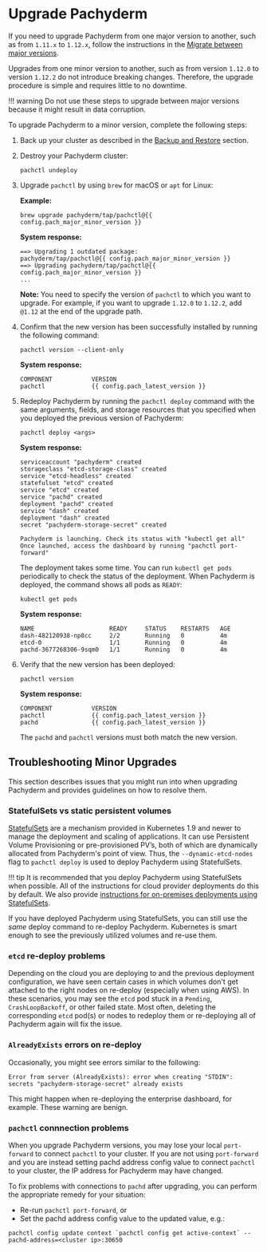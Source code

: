# Upgrade Pachyderm

If you need to upgrade Pachyderm from one major version
to another, such as from `1.11.x` to `1.12.x`, follow the
instructions in the [Migrate between major versions](./migrations.md).

Upgrades from one minor version to another, such as from version `1.12.0` to
version `1.12.2` do not introduce breaking changes. Therefore, the upgrade
procedure is simple and requires little to no downtime.

!!! warning
    Do not use these steps to upgrade between major versions because
    it might result in data corruption.

To upgrade Pachyderm to a minor version, complete the following steps:

1. Back up your cluster as described in the [Backup and Restore](../backup_restore/#backup-your-cluster)
section.

1. Destroy your Pachyderm cluster:

      ```shell
      pachctl undeploy
      ```

1. Upgrade `pachctl` by using `brew` for macOS or `apt` for Linux:

      **Example:**

      ```shell
      brew upgrade pachyderm/tap/pachctl@{{ config.pach_major_minor_version }}
      ```

      **System response:**

      ```shell
      ==> Upgrading 1 outdated package:
      pachyderm/tap/pachctl@{{ config.pach_major_minor_version }}
      ==> Upgrading pachyderm/tap/pachctl@{{ config.pach_major_minor_version }}
      ...
      ```

      **Note:** You need to specify the version of `pachctl` to which
      you want to upgrade. For example, if you want to upgrade `1.12.0` to
      `1.12.2`, add `@1.12` at the end of the upgrade path.

1. Confirm that the new version has been successfully installed by running
the following command:

      ```shell
      pachctl version --client-only
      ```

      **System response:**

      ```shell
      COMPONENT           VERSION
      pachctl             {{ config.pach_latest_version }}
      ```

1. Redeploy Pachyderm by running the `pachctl deploy` command
with the same arguments, fields, and storage resources
that you specified when you deployed the previous version
of Pachyderm:

      ```shell
      pachctl deploy <args>
      ```

      **System response:**

      ```shell
      serviceaccount "pachyderm" created
      storageclass "etcd-storage-class" created
      service "etcd-headless" created
      statefulset "etcd" created
      service "etcd" created
      service "pachd" created
      deployment "pachd" created
      service "dash" created
      deployment "dash" created
      secret "pachyderm-storage-secret" created

      Pachyderm is launching. Check its status with "kubectl get all"
      Once launched, access the dashboard by running "pachctl port-forward"
      ```

      The deployment takes some time. You can run `kubectl get pods` periodically
      to check the status of the deployment. When Pachyderm is deployed, the command
      shows all pods as `READY`:


      ```shell
      kubectl get pods
      ```

      **System response:**

      ```shell
      NAME                     READY     STATUS    RESTARTS   AGE
      dash-482120938-np8cc     2/2       Running   0          4m
      etcd-0                   1/1       Running   0          4m
      pachd-3677268306-9sqm0   1/1       Running   0          4m
      ```

1. Verify that the new version has been deployed:

      ```shell
      pachctl version
      ```

      **System response:**

      ```shell
      COMPONENT           VERSION
      pachctl             {{ config.pach_latest_version }}
      pachd               {{ config.pach_latest_version }}
      ```

      The `pachd` and `pachctl` versions must both match the new version.

## Troubleshooting Minor Upgrades

<!-- We might want to move this section to Troubleshooting -->

This section describes issues that you might run into when
upgrading Pachyderm and provides guidelines on how to resolve
them.

### StatefulSets vs static persistent volumes

[StatefulSets](https://kubernetes.io/docs/concepts/workloads/controllers/statefulset/) are a mechanism provided in Kubernetes 1.9 and newer to manage the deployment and scaling of applications. 
It can use Persistent Volume Provisioning or pre-provisioned PV’s,
both of which are dynamically allocated from Pachyderm's point of view.
Thus, the `--dynamic-etcd-nodes` flag to `pachctl deploy` is used to deploy Pachyderm using StatefulSets.

!!! tip It is recommended that you deploy Pachyderm using StatefulSets when possible. 
All of the instructions for cloud provider deployments do this by default.
We also provide [instructions for on-premises deployments using StatefulSets](../../deploy/on_premises/#statefulsets).

If you have deployed Pachyderm using StatefulSets, 
you can still use the *same* deploy command to re-deploy Pachyderm. 
Kubernetes is smart enough to see the previously utilized volumes and re-use them.

### `etcd` re-deploy problems

Depending on the cloud you are deploying to and the previous deployment configuration, 
we have seen certain cases in which volumes don't get attached to the right nodes on re-deploy (especially when using AWS). 
In these scenarios, you may see the `etcd` pod stuck in a `Pending`, `CrashLoopBackoff`, or other failed state. 
Most often, deleting the corresponding `etcd` pod(s) or nodes to redeploy them 
or re-deploying all of Pachyderm again will fix the issue. 

### `AlreadyExists` errors on re-deploy

Occasionally, you might see errors similar to the following:

   ```shell
   Error from server (AlreadyExists): error when creating "STDIN": secrets "pachyderm-storage-secret" already exists
   ```

This might happen when re-deploying the enterprise dashboard, for example. These warning are benign.

### `pachctl` connnection problems

When you upgrade Pachyderm versions, you may lose your local `port-forward` to connect `pachctl` to your cluster. 
If you are not using `port-forward` and you are instead setting pachd address config value to connect `pachctl` to your cluster, 
the IP address for Pachyderm may have changed. 

To fix problems with connections to `pachd` after upgrading, you can perform the appropriate remedy for your situation:

- Re-run `pachctl port-forward`, or
- Set the pachd address config value to the updated value, e.g.:
 
```shell
pachctl config update context `pachctl config get active-context` --pachd-address=<cluster ip>:30650
```









